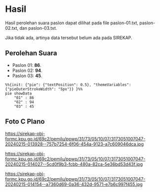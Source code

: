 # Hasil

Hasil perolehan suara paslon dapat dilihat pada file paslon-01.txt, paslon-02.txt, dan paslon-03.txt.

Jika tidak ada, artinya data tersebut belum ada pada SIREKAP.

## Perolehan Suara

 * Paslon 01: **86**.
 * Paslon 02: **94**.
 * Paslon 03: **45**.

```mermaid
%%{init: {"pie": {"textPosition": 0.5}, "themeVariables": {"pieOuterStrokeWidth": "5px"}} }%%
pie showData
    "01" : 86
    "02" : 94
    "03" : 45
```
## Foto C Plano

https://sirekap-obj-formc.kpu.go.id/69c2/pemilu/ppwp/31/73/05/10/07/3173051007047-20240215-013928--757b7254-6f06-454a-9123-a7c609046dca.jpg

https://sirekap-obj-formc.kpu.go.id/69c2/pemilu/ppwp/31/73/05/10/07/3173051007047-20240215-014027--5cd0f9b3-fcbb-480a-82ca-5e36bd53d43f.jpg

https://sirekap-obj-formc.kpu.go.id/69c2/pemilu/ppwp/31/73/05/10/07/3173051007047-20240215-014154--a7360d69-0a36-432d-9571-e7b6c997f455.jpg
